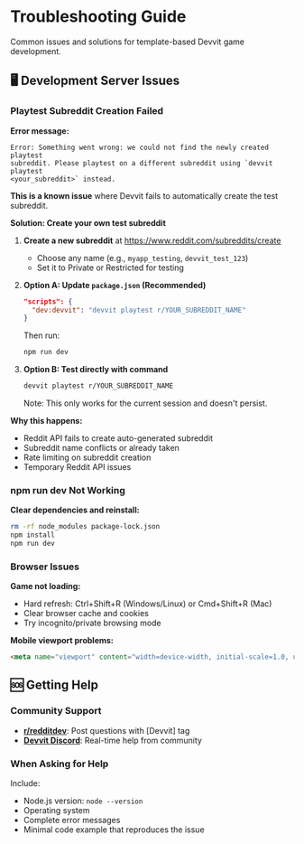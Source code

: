# Troubleshooting Guide

Common issues and solutions for template-based Devvit game development.

## 🖥️ Development Server Issues

### Playtest Subreddit Creation Failed

**Error message:**
```
Error: Something went wrong: we could not find the newly created playtest 
subreddit. Please playtest on a different subreddit using `devvit playtest
<your_subreddit>` instead.
```

**This is a known issue** where Devvit fails to automatically create the test subreddit.

**Solution: Create your own test subreddit**

1. **Create a new subreddit** at https://www.reddit.com/subreddits/create
   - Choose any name (e.g., `myapp_testing`, `devvit_test_123`)
   - Set it to Private or Restricted for testing

2. **Option A: Update `package.json` (Recommended)**
   ```json
   "scripts": {
     "dev:devvit": "devvit playtest r/YOUR_SUBREDDIT_NAME"
   }
   ```
   Then run:
   ```bash
   npm run dev
   ```

3. **Option B: Test directly with command**
   ```bash
   devvit playtest r/YOUR_SUBREDDIT_NAME
   ```
   Note: This only works for the current session and doesn't persist.

**Why this happens:**
- Reddit API fails to create auto-generated subreddit
- Subreddit name conflicts or already taken
- Rate limiting on subreddit creation
- Temporary Reddit API issues

### npm run dev Not Working

**Clear dependencies and reinstall:**
```bash
rm -rf node_modules package-lock.json
npm install
npm run dev
```

### Browser Issues

**Game not loading:**
- Hard refresh: Ctrl+Shift+R (Windows/Linux) or Cmd+Shift+R (Mac)
- Clear browser cache and cookies
- Try incognito/private browsing mode

**Mobile viewport problems:**
```html
<meta name="viewport" content="width=device-width, initial-scale=1.0, user-scalable=no">
```

## 🆘 Getting Help

### Community Support

- **[r/redditdev](https://reddit.com/r/redditdev)**: Post questions with [Devvit] tag
- **[Devvit Discord](https://discord.gg/devvit)**: Real-time help from community

### When Asking for Help

Include:
- Node.js version: `node --version`
- Operating system
- Complete error messages
- Minimal code example that reproduces the issue

